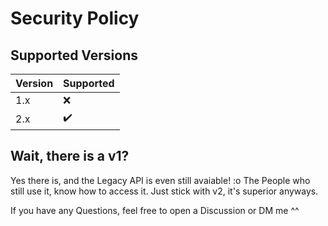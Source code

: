 # Security Policy

## Supported Versions

| Version | Supported |
| ------- | --------- |
| 1.x     | ❌        |
| 2.x     | ✔️        |

## Wait, there is a v1?

Yes there is, and the Legacy API is even still avaiable! :o
The People who still use it, know how to access it.
Just stick with v2, it's superior anyways.

If you have any Questions, feel free to open a Discussion or DM me ^^
